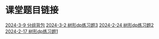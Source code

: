 # 课堂题目链接

[2024-3-9 分组背包](https://www.luogu.com.cn/contest/161387)
[2024-3-2 树形dp练习题3](https://www.luogu.com.cn/contest/160423)
[2024-2-24 树形dp练习题2](https://www.luogu.com.cn/contest/159625)
[2024-2-17 树形dp练习题1](https://www.luogu.com.cn/contest/158345)
